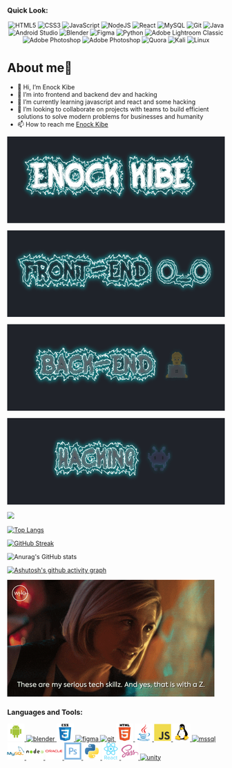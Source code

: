 <h3 align="left">Quick Look:</h3>
<p align="center">
        <img alt="HTML5" src="https://img.shields.io/badge/html5-%23E34F26.svg?style=for-the-badge&logo=html5&logoColor=white"> 
        <img alt="CSS3" src="https://img.shields.io/badge/css3-%231572B6.svg?style=for-the-badge&logo=css3&logoColor=white"> 
        <img alt="JavaScript" src="https://img.shields.io/badge/javascript-%23323330.svg?style=for-the-badge&logo=javascript&logoColor=%23F7DF1E"> 
        <img alt="NodeJS" src="https://img.shields.io/badge/node.js-6DA55F?style=for-the-badge&logo=node.js&logoColor=white"> 
        <img alt="React" src="https://img.shields.io/badge/react-%2320232a.svg?style=for-the-badge&logo=react&logoColor=%2361DAFB"> 
        <img alt="MySQL" src="https://img.shields.io/badge/mysql-%2300f.svg?style=for-the-badge&logo=mysql&logoColor=white"> 
        <img alt="Git" src="https://img.shields.io/badge/git-%23F05033.svg?style=for-the-badge&logo=git&logoColor=white"> 
        <img alt="Java" src="https://img.shields.io/badge/java-%23ED8B00.svg?style=for-the-badge&logo=openjdk&logoColor=white"> 
        <img alt="Android Studio" src="https://img.shields.io/badge/Android%20Studio-3DDC84.svg?style=for-the-badge&logo=android-studio&logoColor=white"> 
        <img alt="Blender" src="https://img.shields.io/badge/blender-%23F5792A.svg?style=for-the-badge&logo=blender&logoColor=white"> 
        <img alt="Figma" src="https://img.shields.io/badge/figma-%23F24E1E.svg?style=for-the-badge&logo=figma&logoColor=white"> 
        <img alt="Python" src="https://img.shields.io/badge/python-3670A0?style=for-the-badge&logo=python&logoColor=ffdd54"> 
        <img alt="Adobe Lightroom Classic" src="https://img.shields.io/badge/Adobe%20Lightroom%20Classic-31A8FF.svg?style=for-the-badge&logo=Adobe%20Lightroom%20Classic&logoColor=white"> 
        <img alt="Adobe Photoshop" src="https://img.shields.io/badge/adobe%20photoshop-%2331A8FF.svg?style=for-the-badge&logo=adobe%20photoshop&logoColor=white"> 
        <img alt="Adobe Photoshop" src="https://img.shields.io/badge/adobe%20photoshop-%2331A8FF.svg?style=for-the-badge&logo=adobe%20photoshop&logoColor=white"> 
        <img alt="Quora" src="https://img.shields.io/badge/Quora-%23B92B27.svg?style=for-the-badge&logo=Quora&logoColor=white">
         <img alt="Kali" src="https://img.shields.io/badge/Kali-268BEE?style=for-the-badge&logo=kalilinux&logoColor=white">
    <img alt="Linux" src="https://img.shields.io/badge/Linux-FCC624?style=for-the-badge&logo=linux&logoColor=black">
    </p>


# About me🚀

<!---
kibexd/kibexd is a ✨ special ✨ repository because its `README.md` (this file) appears on your GitHub profile.
You can click the Preview link to take a look at your changes.
--->

- 👋 Hi, I’m Enock Kibe
- 👀 I’m into frontend and backend dev and hacking
- 🌱 I’m currently learning javascript and react and some hacking
- 💞️ I’m looking to collaborate on projects with teams to build efficient solutions to solve modern problems for businesses and humanity
- 📫 How to reach  me [Enock Kibe](https://655a5e6093efb16942fda4d3--subtle-horse-151e7e.netlify.app/)


<p><img src="https://raw.githubusercontent.com/kibexd/First-Repo/main/kife.gif" width="600" height="200" /></p>

<p><img src="https://raw.githubusercontent.com/kibexd/First-Repo/main/frontend1.gif" width="600" height="200" /></p>

<p><img src="https://raw.githubusercontent.com/kibexd/First-Repo/main/backend1.gif" width="600" height="200" /></p>

<p><img src="https://raw.githubusercontent.com/kibexd/First-Repo/main/hacking.gif" width="600" height="200" /></p>

![](https://komarev.com/ghpvc/?username=kibexd)


[![Top Langs](https://github-readme-stats.vercel.app/api/top-langs/?username=anuraghazra&theme=dark)](https://github.com/anuraghazra/github-readme-stats)

[![GitHub Streak](https://streak-stats.demolab.com?user=kibexd&theme=react&hide_border=true)](https://git.io/streak-stats)

![Anurag's GitHub stats](https://github-readme-stats.vercel.app/api?username=kibexd&show_icons=true&theme=react)

[![Ashutosh's github activity graph](https://github-readme-activity-graph.vercel.app/graph?username=kibexd&theme=react)](https://github.com/ashutosh00710/github-readme-activity-graph)

<p><img src="https://raw.githubusercontent.com/kibexd/First-Repo/main/giphy.gif" width="480" height="270" /></p>

<h3 align="left">Languages and Tools:</h3>
<p align="left"> <a href="https://developer.android.com" target="_blank" rel="noreferrer"> <img src="https://raw.githubusercontent.com/devicons/devicon/master/icons/android/android-original-wordmark.svg" alt="android" width="40" height="40"/> </a> <a href="https://www.blender.org/" target="_blank" rel="noreferrer"> <img src="https://download.blender.org/branding/community/blender_community_badge_white.svg" alt="blender" width="40" height="40"/> </a> <a href="https://www.w3schools.com/css/" target="_blank" rel="noreferrer"> <img src="https://raw.githubusercontent.com/devicons/devicon/master/icons/css3/css3-original-wordmark.svg" alt="css3" width="40" height="40"/> </a> <a href="https://www.figma.com/" target="_blank" rel="noreferrer"> <img src="https://www.vectorlogo.zone/logos/figma/figma-icon.svg" alt="figma" width="40" height="40"/> </a> <a href="https://git-scm.com/" target="_blank" rel="noreferrer"> <img src="https://www.vectorlogo.zone/logos/git-scm/git-scm-icon.svg" alt="git" width="40" height="40"/> </a> <a href="https://www.w3.org/html/" target="_blank" rel="noreferrer"> <img src="https://raw.githubusercontent.com/devicons/devicon/master/icons/html5/html5-original-wordmark.svg" alt="html5" width="40" height="40"/> </a> <a href="https://www.java.com" target="_blank" rel="noreferrer"> <img src="https://raw.githubusercontent.com/devicons/devicon/master/icons/java/java-original.svg" alt="java" width="40" height="40"/> </a> <a href="https://developer.mozilla.org/en-US/docs/Web/JavaScript" target="_blank" rel="noreferrer"> <img src="https://raw.githubusercontent.com/devicons/devicon/master/icons/javascript/javascript-original.svg" alt="javascript" width="40" height="40"/> </a> <a href="https://www.linux.org/" target="_blank" rel="noreferrer"> <img src="https://raw.githubusercontent.com/devicons/devicon/master/icons/linux/linux-original.svg" alt="linux" width="40" height="40"/> </a> <a href="https://www.microsoft.com/en-us/sql-server" target="_blank" rel="noreferrer"> <img src="https://www.svgrepo.com/show/303229/microsoft-sql-server-logo.svg" alt="mssql" width="40" height="40"/> </a> <a href="https://www.mysql.com/" target="_blank" rel="noreferrer"> <img src="https://raw.githubusercontent.com/devicons/devicon/master/icons/mysql/mysql-original-wordmark.svg" alt="mysql" width="40" height="40"/> </a> <a href="https://nodejs.org" target="_blank" rel="noreferrer"> <img src="https://raw.githubusercontent.com/devicons/devicon/master/icons/nodejs/nodejs-original-wordmark.svg" alt="nodejs" width="40" height="40"/> </a> <a href="https://www.oracle.com/" target="_blank" rel="noreferrer"> <img src="https://raw.githubusercontent.com/devicons/devicon/master/icons/oracle/oracle-original.svg" alt="oracle" width="40" height="40"/> </a> <a href="https://www.photoshop.com/en" target="_blank" rel="noreferrer"> <img src="https://raw.githubusercontent.com/devicons/devicon/master/icons/photoshop/photoshop-line.svg" alt="photoshop" width="40" height="40"/> </a> <a href="https://www.python.org" target="_blank" rel="noreferrer"> <img src="https://raw.githubusercontent.com/devicons/devicon/master/icons/python/python-original.svg" alt="python" width="40" height="40"/> </a> <a href="https://reactjs.org/" target="_blank" rel="noreferrer"> <img src="https://raw.githubusercontent.com/devicons/devicon/master/icons/react/react-original-wordmark.svg" alt="react" width="40" height="40"/> </a> <a href="https://sass-lang.com" target="_blank" rel="noreferrer"> <img src="https://raw.githubusercontent.com/devicons/devicon/master/icons/sass/sass-original.svg" alt="sass" width="40" height="40"/> </a> <a href="https://unity.com/" target="_blank" rel="noreferrer"> <img src="https://www.vectorlogo.zone/logos/unity3d/unity3d-icon.svg" alt="unity" width="40" height="40"/> </a> </p>
